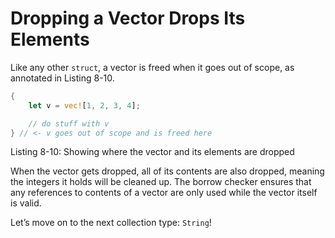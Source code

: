# Dropping a Vector Drops Its Elements

Like any other `struct`, a vector is freed when it goes out of scope, as
annotated in Listing 8-10.

```rust
{
    let v = vec![1, 2, 3, 4];

    // do stuff with v
} // <- v goes out of scope and is freed here
```

Listing 8-10: Showing where the vector and its elements are dropped

When the vector gets dropped, all of its contents are also dropped, meaning the
integers it holds will be cleaned up. The borrow checker ensures that any
references to contents of a vector are only used while the vector itself is
valid.

Let’s move on to the next collection type: `String`!
